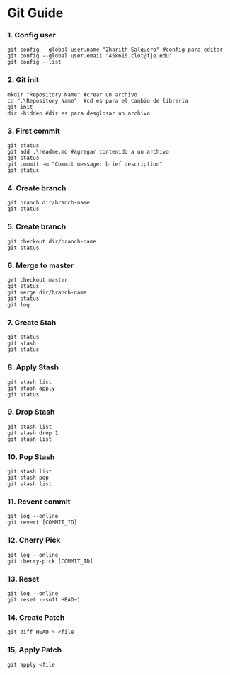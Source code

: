 # Git Guide
### 1. Config user
```
git config --global user.name "Zharith Salguero" #config para editar
git config --global user.email "458616.clot@fje.edu"
git config --list
```
### 2. Git init
```
mkdir "Repository Name" #crear un archivo
cd ".\Repository Name"  #cd es para el cambio de libreria
git init 
dir -hidden #dir es para desglosar un archivo

```
### 3. First commit
```
git status 
git add .\readme.md #agregar contenido a un archivo
git status
git commit -m "Commit message: brief description"
git status
```
### 4. Create branch
```
git branch dir/branch-name
git status
```
### 5. Create branch
```
git checkout dir/branch-name
git status
```
### 6. Merge to master
```
get checkout master
git status
git merge dir/branch-name
git status
git log
```
### 7. Create Stah
```
git status
git stash
git status
```
### 8. Apply Stash
```
git stash list
git stash apply
git status
```
### 9. Drop Stash
```
git stash list
git stash drop 1
git stash list
```
### 10. Pop Stash
```
git stash list
git stash pop
git stash list
```
### 11. Revent commit
```
git log --online
git revert [COMMIT_ID]
```
### 12. Cherry Pick
```
git log --online
git cherry-pick [COMMIT_ID]
```
### 13. Reset
```
git log --online
git reset --soft HEAD~1
```
### 14. Create Patch
```
git diff HEAD > <file
```
### 15, Apply Patch
```
git apply <file 
```